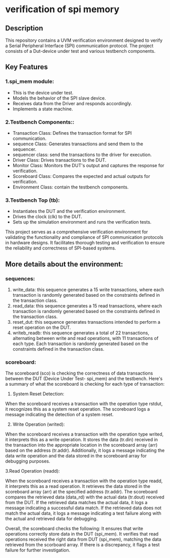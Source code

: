 # verification of spi memory

## Description
This repository contains a UVM verification environment designed to verify a Serial Peripheral Interface (SPI) communication protocol. The project consists of a Dut-device under test and various testbench components.

## Key Features

### 1.spi_mem module:
  + This is the device under test.
  + Models the behavior of the SPI slave device.
  + Receives data from the Driver and responds accordingly.
  + Implements a state machine.
    
### 2.Testbench Components::
  + Transaction Class: Defines the transaction format for SPI communication.
  + sequence Class: Generates transactions and send them to the sequencer.
  + sequencer class: send the transactions to the driver for execution.
  + Driver Class: Drives transactions to the DUT.
  + Monitor Class: Monitors the DUT's output and captures the response for verification.
  + Scoreboard Class: Compares the expected and actual outputs for verification.
  + Environment Class: contain the testbench components.
    
### 3.Testbench Top (tb):
  + Instantiates the DUT and the verification environment.
  + Drives the clock (clk) to the DUT.
  + Sets up the simulation environment and runs the verification tests.
    
This project serves as a comprehensive verification environment for validating the functionality and compliance of SPI communication protocols in hardware designs. It facilitates thorough testing and verification to ensure the reliability and correctness of SPI-based systems.


## More details about the environment:

### sequences:
1. write_data: this sequence generates a 15 write transactions, where each transaction is randomly generated based on the constraints defined in the transaction class.
2. read_data: this sequence generates a 15 read transactions, where each transaction is randomly generated based on the constraints defined in the transaction class.
3. reset_dut: this sequence generates transactions intended to perform a reset operation on the DUT.
4. writeb_readb: this sequence generates a total of 22 transactions, alternating between write and read operations, with 11 transactions of each type. Each transaction is randomly generated based on the constraints defined in the transaction class.








### scoreboard:

The scoreboard (sco) is checking the correctness of data transactions between the DUT (Device Under Test- spi_mem) and the testbench. Here's a summary of what the scoreboard is checking for each type of transaction:

1. System Reset Detection:

When the scoreboard receives a transaction with the operation type rstdut, it recognizes this as a system reset operation.
The scoreboard logs a message indicating the detection of a system reset.

2. Write Operation (writed):

When the scoreboard receives a transaction with the operation type writed, it interprets this as a write operation.
It stores the data (tr.din) received in the transaction into the appropriate location in the scoreboard array (arr) based on the address (tr.addr).
Additionally, it logs a message indicating the data write operation and the data stored in the scoreboard array for debugging purposes.

3.Read Operation (readd):

When the scoreboard receives a transaction with the operation type readd, it interprets this as a read operation.
It retrieves the data stored in the scoreboard array (arr) at the specified address (tr.addr).
The scoreboard compares the retrieved data (data_rd) with the actual data (tr.dout) received from the DUT.
If the retrieved data matches the actual data, it logs a message indicating a successful data match.
If the retrieved data does not match the actual data, it logs a message indicating a test failure along with the actual and retrieved data for debugging.

Overall, the scoreboard checks the following:
It ensures that write operations correctly store data in the DUT (spi_mem).
It verifies that read operations received the right data from DUT (spi_mem), matching the data retrieved from the scorboard array. If there is a discrepancy, it flags a test failure for further investigation.

   
